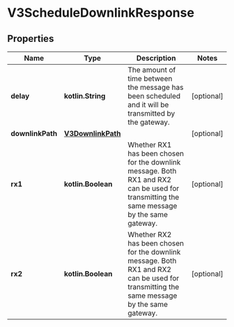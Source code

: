 
# V3ScheduleDownlinkResponse

## Properties
Name | Type | Description | Notes
------------ | ------------- | ------------- | -------------
**delay** | **kotlin.String** | The amount of time between the message has been scheduled and it will be transmitted by the gateway. |  [optional]
**downlinkPath** | [**V3DownlinkPath**](V3DownlinkPath.md) |  |  [optional]
**rx1** | **kotlin.Boolean** | Whether RX1 has been chosen for the downlink message. Both RX1 and RX2 can be used for transmitting the same message by the same gateway. |  [optional]
**rx2** | **kotlin.Boolean** | Whether RX2 has been chosen for the downlink message. Both RX1 and RX2 can be used for transmitting the same message by the same gateway. |  [optional]



